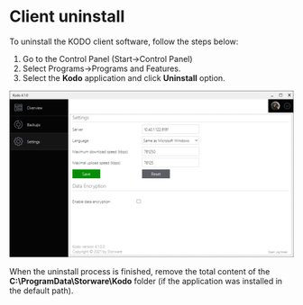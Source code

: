 # Client uninstall

To uninstall the KODO client software, follow the steps below:

1. Go to the Control Panel \(Start-&gt;Control Panel\)
2. Select Programs-&gt;Programs and Features.
3. Select the **Kodo** application and click **Uninstall** option.

![](../../.gitbook/assets/image%20%28114%29.png)

When the uninstall process is finished, remove the total content of the **C:\ProgramData\Storware\Kodo** folder \(if the application was installed in the default path\).

